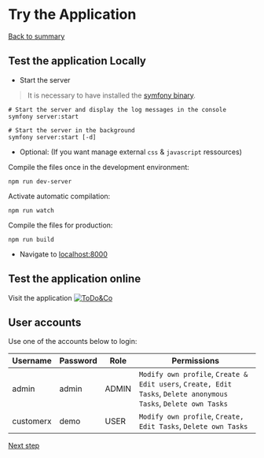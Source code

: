 # Try the Application

[Back to summary](../index.md)

## Test the application Locally

* Start the server

>It is necessary to have installed the [symfony binary](https://symfony.com/download).

```shell
# Start the server and display the log messages in the console
symfony server:start
 
# Start the server in the background
symfony server:start [-d]
```

* Optional: (If you want manage external ``css`` & ``javascript`` ressources)

Compile the files once in the development environment:
```npm
npm run dev-server
```

Activate automatic compilation:
```shell
npm run watch
```

Compile the files for production:
```shell
npm run build
```

* Navigate to [localhost:8000](http://localhost:8000)

## Test the application online

Visit the application [![ToDo&Co](https://img.shields.io/badge/ToDo&Co-yellow.svg)](https://todolist.it-bigboss.de/ "Manage your tasks")

## User accounts
Use one of the accounts below to login:

Username   | Password | Role  | Permissions
---------- | -------- | ------| --------
 admin     |   admin  | ADMIN | ``Modify own profile``, ``Create & Edit users``, ``Create, Edit Tasks``, ``Delete anonymous Tasks``, ``Delete own Tasks``
 customerx |   demo   | USER  | ``Modify own profile``,  ``Create, Edit Tasks``, ``Delete own Tasks``

[Next step](tests.html "Run Tests")
